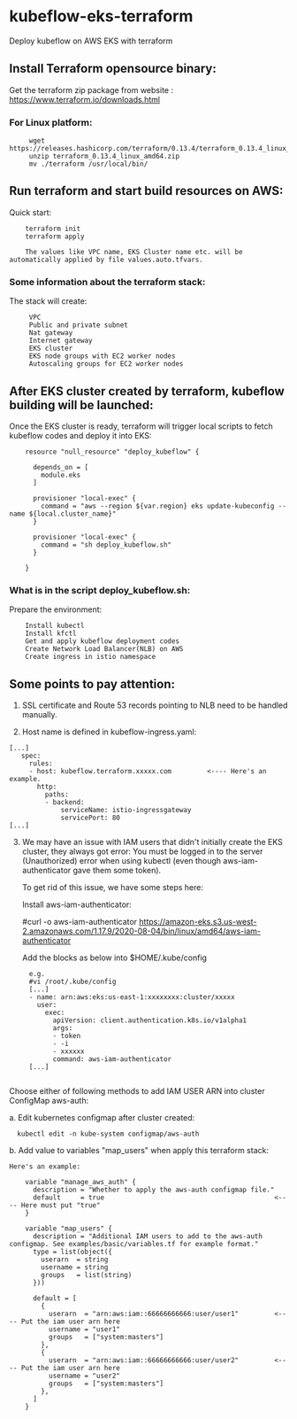 # kubeflow-eks-terraform

   Deploy kubeflow on AWS EKS with terraform

## Install Terraform opensource binary:
   Get the terraform zip package from website : https://www.terraform.io/downloads.html

### For Linux platform:
```
     wget https://releases.hashicorp.com/terraform/0.13.4/terraform_0.13.4_linux_amd64.zip
     unzip terraform_0.13.4_linux_amd64.zip
     mv ./terraform /usr/local/bin/
```

## Run terraform and start build resources on AWS:
   Quick start:
```
    terraform init
    terraform apply
    
    The values like VPC name, EKS Cluster name etc. will be automatically applied by file values.auto.tfvars.
```

### Some information about the terraform stack:  
   The stack will create:
```
     VPC
     Public and private subnet
     Nat gateway
     Internet gateway
     EKS cluster
     EKS node groups with EC2 worker nodes
     Autoscaling groups for EC2 worker nodes
```

## After EKS cluster created by terraform, kubeflow building will be launched: 
   Once the EKS cluster is ready, terraform will trigger local scripts to fetch kubeflow codes and deploy it into EKS:
```
    resource "null_resource" "deploy_kubeflow" {

      depends_on = [
        module.eks
      ]

      provisioner "local-exec" {
        command = "aws --region ${var.region} eks update-kubeconfig --name ${local.cluster_name}"
      }

      provisioner "local-exec" {
        command = "sh deploy_kubeflow.sh"
      }

    }
```
### What is in the script deploy_kubeflow.sh:
   Prepare the environment:
```
    Install kubectl
    Install kfctl
    Get and apply kubeflow deployment codes
    Create Network Load Balancer(NLB) on AWS
    Create ingress in istio namespace
```

## Some points to pay attention:
1. SSL certificate and Route 53 records pointing to NLB need to be handled manually.

2. Host name is defined in kubeflow-ingress.yaml:
```
[...]
   spec:
     rules:
     - host: kubeflow.terraform.xxxxx.com         <---- Here's an example.
       http:
         paths:
         - backend:
             serviceName: istio-ingressgateway
             servicePort: 80
[...]
```
3. We may have an issue with IAM users that didn't initially create the EKS cluster, they always got error: You must be logged in to the server (Unauthorized) error when using kubectl (even though aws-iam-authenticator gave them some token).

   To get rid of this issue, we have some steps here:
   
    Install aws-iam-authenticator: 
   
    #curl -o aws-iam-authenticator https://amazon-eks.s3.us-west-2.amazonaws.com/1.17.9/2020-08-04/bin/linux/amd64/aws-iam-authenticator
    
    Add the blocks as below into $HOME/.kube/config      
```     
     e.g.
     #vi /root/.kube/config
     [...]
     - name: arn:aws:eks:us-east-1:xxxxxxxx:cluster/xxxxx
       user:
         exec:
           apiVersion: client.authentication.k8s.io/v1alpha1
           args:
           - token
           - -i
           - xxxxxx
           command: aws-iam-authenticator
     [...]
     
```
   
   Choose either of following methods to add IAM USER ARN into cluster ConfigMap aws-auth:
   
   a. Edit kubernetes configmap after cluster created:

      kubectl edit -n kube-system configmap/aws-auth

   b. Add value to variables "map_users" when apply this terraform stack:

    Here's an example:
```
    variable "manage_aws_auth" {
      description = "Whether to apply the aws-auth configmap file."
      default     = true                                           <---- Here must put "true"
    }  
     
    variable "map_users" {
      description = "Additional IAM users to add to the aws-auth configmap. See examples/basic/variables.tf for example format."
      type = list(object({
        userarn  = string
        username = string
        groups   = list(string)
      }))
      
      default = [
        {
          userarn  = "arn:aws:iam::66666666666:user/user1"         <---- Put the iam user arn here
          username = "user1"
          groups   = ["system:masters"]
        },
        {
          userarn  = "arn:aws:iam::66666666666:user/user2"         <---- Put the iam user arn here
          username = "user2"
          groups   = ["system:masters"]
        },
      ]
    }
    
```
